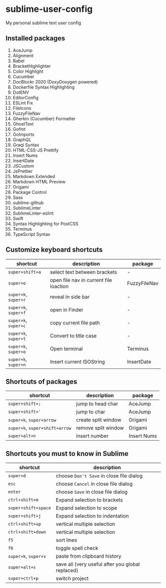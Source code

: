 # sublime-user-config

My personal sublime text user config

## Installed packages

1. AceJump
1. Alignment
1. Babel
1. BracketHighlighter
1. Color Highlight
1. Cucumber
1. DocBlockr 2020 (DoxyDoxygen powered)
1. Dockerfile Syntax Highlighting
1. DotENV
1. EditorConfig
1. ESLint Fix
1. FileIcons
1. FuzzyFileNav
1. Gherkin (Cucumber) Formatter
1. GhostText
1. Gofmt
1. GoImports
1. GraphQL
1. Graql Syntax
1. HTML-CSS-JS Prettify
1. Insert Nums
1. InsertDate
1. JSCustom
1. JsPrettier
1. Markdown Extended
1. Markdown HTML Preview
1. Origami
1. Package Control
1. Sass
1. sublime-github
1. SublimeLinter
1. SublimeLinter-eslint
1. Swift
1. Syntax Highlighting for PostCSS
1. Terminus
1. TypeScript Syntax

## Customize keyboard shortcuts

| shortcut | description | package |
|----------|-------------|---------|
|`super+shift+a`|select text between brackets|-|
|`super+o`|open file nav in current file loaction| FuzzyFileNav|
|`super+k`, `super+r`|reveal in side bar|-|
|`super+k`, `super+f`|open in Finder|-|
|`super+k`, `super+c`|copy current file path|-|
|`super+k`, `super+t`|Convert to title case|-|
|`super+k`, `super+o`| Open terminal | Terminus |
|`super+k`, `super+n`| Insert current ISOString | InsertDate |

## Shortcuts of packages

| shortcut | description | package |
|----------|-------------|---------|
|`super+shift+;`|jump to head char|AceJump|
|`super+shift+'`|jump to char|AceJump|
|`super+k`, `super+arrow`|create split window|Origami|
|`super+k`, `super+shift+arrow`|remove split window|Origami|
|`super+alt+n`|insert number|Insert Nums|


## Shortcuts you must to know in Sublime

| shortcut | description |
|----------|-------------|
|`super+d`|choose `Don't Save` in close file dialog|
|`esc`|choose `Cancel` in close file dialog|
|`enter`|choose `Save` in close file dialog|
|`ctrl+shift+m`| Expand selection to brackets|
|`super+shift+space`| Expand selection to scope|
|`super+shift+j`| Expand selection to indentation|
|`ctrl+shift+up`|vertical multiple selection|
|`ctrl+shift+down`|vertical multiple selection|
|`f5`|sort lines|
|`f6`|toggle spell check|
|`super+k`, `super+v`|paste from clipboard history|
|`super+alt+s`|save all (very useful after you global replaced)|
|`super+ctrl+p`|switch project|
